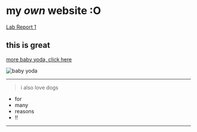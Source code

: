 # my _own_ website **:O**

[Lab Report 1](https://<your-username>.github.io/<your-lab-reports-repo>/lab-report-1-week-2.html)

## this is great

[more baby yoda, click here](https://www.wired.com/story/baby-yoda-internet/)

![baby yoda](https://media.wired.com/photos/5dd593a829b9c40008b179b3/191:100/w_2338,h_1224,c_limit/Cul-BabyYoda_mandalorian-thechild-1_af408bfd.jpg)

---

> i also love dogs

- for
- many
- reasons
- !!

---

